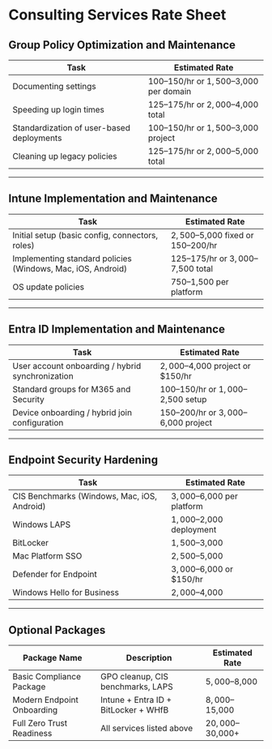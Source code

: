 # Consulting Services Rate Sheet

## Group Policy Optimization and Maintenance


| Task                                               | Estimated Rate                          |
|----------------------------------------------------|------------------------------------------|
| Documenting settings                               | $100–$150/hr or $1,500–$3,000 per domain |
| Speeding up login times                            | $125–$175/hr or $2,000–$4,000 total      |
| Standardization of user-based deployments          | $100–$150/hr or $1,500–$3,000 project    |
| Cleaning up legacy policies                        | $125–$175/hr or $2,000–$5,000 total      |

---

## Intune Implementation and Maintenance

| Task                                                        | Estimated Rate                          |
|-------------------------------------------------------------|------------------------------------------|
| Initial setup (basic config, connectors, roles)             | $2,500–$5,000 fixed or $150–$200/hr      |
| Implementing standard policies (Windows, Mac, iOS, Android) | $125–$175/hr or $3,000–$7,500 total      |
| OS update policies                                           | $750–$1,500 per platform                 |

---

## Entra ID Implementation and Maintenance

| Task                                                      | Estimated Rate                          |
|-----------------------------------------------------------|------------------------------------------|
| User account onboarding / hybrid synchronization          | $2,000–$4,000 project or $150/hr         |
| Standard groups for M365 and Security                     | $100–$150/hr or $1,000–$2,500 setup      |
| Device onboarding / hybrid join configuration             | $150–$200/hr or $3,000–$6,000 project    |

---

## Endpoint Security Hardening

| Task                              | Estimated Rate                          |
|-----------------------------------|------------------------------------------|
| CIS Benchmarks (Windows, Mac, iOS, Android) | $3,000–$6,000 per platform       |
| Windows LAPS                      | $1,000–$2,000 deployment                  |
| BitLocker                         | $1,500–$3,000                             |
| Mac Platform SSO                  | $2,500–$5,000                             |
| Defender for Endpoint             | $3,000–$6,000 or $150/hr                  |
| Windows Hello for Business        | $2,000–$4,000                             |

---

## Optional Packages

| Package Name                | Description                                          | Estimated Rate        |
|----------------------------|------------------------------------------------------|------------------------|
| Basic Compliance Package   | GPO cleanup, CIS benchmarks, LAPS                    | $5,000–$8,000          |
| Modern Endpoint Onboarding | Intune + Entra ID + BitLocker + WHfB                | $8,000–$15,000         |
| Full Zero Trust Readiness  | All services listed above                           | $20,000–$30,000+       |
